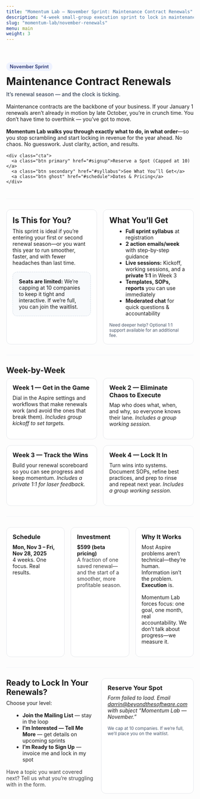 ```yaml
---
title: "Momentum Lab — November Sprint: Maintenance Contract Renewals"
description: "4-week small-group execution sprint to lock in maintenance renewals in Aspire. Hands-on, focused, results."
slug: "momentum-lab/november-renewals"
menu: main
weight: 3
---
```


<style>
/* Scoped styles just for this page */
.ml * { box-sizing: border-box; }
.ml .container { max-width: 980px; margin: 0 auto; padding: 1rem; }
.ml h1, .ml h2, .ml h3 { margin: 0 0 .5rem; line-height: 1.2; }
.ml p { margin: 0 0 1rem; }
.ml .muted { opacity: .85; }
.ml .eyebrow { text-transform: uppercase; letter-spacing: .08em; font-weight: 600; font-size: .8rem; opacity: .8; }
.ml .hero { padding: 2.5rem 0 1.5rem; }
.ml .badge { display:inline-block; padding:.25rem .6rem; border-radius:9999px; font-size:.8rem; font-weight:600; background:#EEF2FF; color:#273272; margin-bottom:.75rem;}
.ml .cta { display:flex; flex-wrap:wrap; gap:.75rem; margin: 1rem 0 0; }
.ml .btn { display:inline-block; padding:.75rem 1rem; border-radius:.5rem; text-decoration:none; font-weight:600; }
.ml .btn.primary { background:#0F172A; color:#fff; }
.ml .btn.secondary { background:#E5E7EB; color:#0F172A; }
.ml .btn.ghost { border:1px solid #CBD5E1; color:#0F172A; background:#fff; }
.ml .section { padding: 1.75rem 0; border-top:1px solid #F1F5F9; }
.ml .grid { display:grid; gap:1rem; }
@media (min-width: 800px){ .ml .grid.cols-2 { grid-template-columns: 1fr 1fr; } .ml .grid.cols-3 { grid-template-columns: repeat(3,1fr);} }
.ml .card { background:#fff; border:1px solid #E5E7EB; border-radius:.75rem; padding:1rem; }
.ml ul { margin: 0 0 1rem 1.25rem; }
.ml .kicker { color:#334155; font-weight:500; }
.ml .callout { background:#F8FAFC; border:1px dashed #CBD5E1; padding:1rem; border-radius:.75rem; }
.ml small { color:#475569; }
</style>

<div class="ml">
  <div class="container hero">
    <span class="badge">November Sprint</span>
    <h1>Maintenance Contract Renewals</h1>
    <p class="kicker">It’s renewal season — and the clock is ticking.</p>
    <p>Maintenance contracts are the backbone of your business. If your January 1 renewals aren’t already in motion by late October, you’re in crunch time. You don’t have time to overthink — you’ve got to move.</p>
    <p><strong>Momentum Lab walks you through exactly what to do, in what order</strong>—so you stop scrambling and start locking in revenue for the year ahead. No chaos. No guesswork. Just clarity, action, and results.</p>

    <div class="cta">
      <a class="btn primary" href="#signup">Reserve a Spot (Capped at 10)</a>
      <a class="btn secondary" href="#syllabus">See What You’ll Get</a>
      <a class="btn ghost" href="#schedule">Dates & Pricing</a>
    </div>
  </div>

  <div class="container section">
    <div class="grid cols-2">
      <div class="card">
        <h2>Is This for You?</h2>
        <p>This sprint is ideal if you’re entering your first or second renewal season—or you want this year to run smoother, faster, and with fewer headaches than last time.</p>
        <p class="callout"><strong>Seats are limited:</strong> We’re capping at 10 companies to keep it tight and interactive. If we’re full, you can join the waitlist.</p>
      </div>
      <div class="card" id="syllabus">
        <h2>What You’ll Get</h2>
        <ul>
          <li><strong>Full sprint syllabus</strong> at registration</li>
          <li><strong>2 action emails/week</strong> with step-by-step guidance</li>
          <li><strong>Live sessions:</strong> Kickoff, working sessions, and a <strong>private 1:1</strong> in Week 3</li>
          <li><strong>Templates, SOPs, reports</strong> you can use immediately</li>
          <li><strong>Moderated chat</strong> for quick questions & accountability</li>
        </ul>
        <small>Need deeper help? Optional 1:1 support available for an additional fee.</small>
      </div>
    </div>
  </div>

  <div class="container section">
    <h2>Week-by-Week</h2>
    <div class="grid cols-2">
      <div class="card">
        <h3>Week 1 — Get in the Game</h3>
        <p>Dial in the Aspire settings and workflows that make renewals work (and avoid the ones that break them). <em>Includes group kickoff to set targets.</em></p>
      </div>
      <div class="card">
        <h3>Week 2 — Eliminate Chaos to Execute</h3>
        <p>Map who does what, when, and why, so everyone knows their lane. <em>Includes a group working session.</em></p>
      </div>
      <div class="card">
        <h3>Week 3 — Track the Wins</h3>
        <p>Build your renewal scoreboard so you can see progress and keep momentum. <em>Includes a private 1:1 for laser feedback.</em></p>
      </div>
      <div class="card">
        <h3>Week 4 — Lock It In</h3>
        <p>Turn wins into systems. Document SOPs, refine best practices, and prep to rinse and repeat next year. <em>Includes a group working session.</em></p>
      </div>
    </div>
  </div>

  <div class="container section" id="schedule">
    <div class="grid cols-3">
      <div class="card">
        <h3>Schedule</h3>
        <p><strong>Mon, Nov 3 – Fri, Nov 28, 2025</strong><br>4 weeks. One focus. Real results.</p>
      </div>
      <div class="card">
        <h3>Investment</h3>
        <p><strong>$599 (beta pricing)</strong><br><span class="muted">A fraction of one saved renewal—and the start of a smoother, more profitable season.</span></p>
      </div>
      <div class="card">
        <h3>Why It Works</h3>
        <p>Most Aspire problems aren’t technical—they’re human. Information isn’t the problem. <strong>Execution</strong> is.</p>
        <p>Momentum Lab forces focus: one goal, one month, real accountability. We don’t talk about progress—we measure it.</p>
      </div>
    </div>
  </div>

  <div class="container section">
    <div class="grid cols-2">
      <div>
        <h2>Ready to Lock In Your Renewals?</h2>
        <p>Choose your level:</p>
        <ul>
          <li><strong>Join the Mailing List</strong> — stay in the loop</li>
          <li><strong>I’m Interested — Tell Me More</strong> — get details on upcoming sprints</li>
          <li><strong>I’m Ready to Sign Up</strong> — invoice me and lock in my spot</li>
        </ul>
        <p class="muted">Have a topic you want covered next? Tell us what you’re struggling with in the form.</p>
      </div>
      <div id="signup" class="card">
        <h3>Reserve Your Spot</h3>
        <!-- HubSpot Embed: replace with your actual portalId and formId -->
        <div id="hubspot-form"></div>
        <script type="text/javascript" id="hs-script-loader" async defer src="https://js.hsforms.net/forms/v2.js"></script>
        <script>
          window.addEventListener('load', function(){
            if (window.hbspt) {
              hbspt.forms.create({
                region: "na1",
                portalId: "YOUR_HUBSPOT_PORTAL_ID",
                formId: "YOUR_HUBSPOT_FORM_GUID",
                target: "#hubspot-form",
                onFormReady: function($form){
                  // Optional: set hidden context if you added a hidden "Sprint" field in HubSpot
                  var sprintField = $form.find('input[name="sprint_name"]');
                  if (sprintField && sprintField.length) { sprintField.val("November 2025 — Maintenance Contract Renewals"); }
                }
              });
            }
          });
        </script>
        <noscript>
          <p><em>Form failed to load. Email <a href="mailto:darrin@beyondthesoftware.com">darrin@beyondthesoftware.com</a> with subject “Momentum Lab — November.”</em></p>
        </noscript>
        <small>We cap at 10 companies. If we’re full, we’ll place you on the waitlist.</small>
      </div>
    </div>
  </div>
</div>
